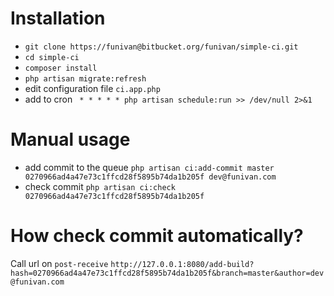 # Installation
- `git clone https://funivan@bitbucket.org/funivan/simple-ci.git`
- `cd simple-ci`
- `composer install`
- `php artisan migrate:refresh`
- edit configuration file `ci.app.php`
- add to cron ` * * * * * php artisan schedule:run >> /dev/null 2>&1`

# Manual usage
- add commit to the queue `php artisan ci:add-commit master 0270966ad4a47e73c1ffcd28f5895b74da1b205f dev@funivan.com`
- check commit `php artisan ci:check 0270966ad4a47e73c1ffcd28f5895b74da1b205f`

# How check commit automatically?
 Call url on `post-receive` `http://127.0.0.1:8080/add-build?hash=0270966ad4a47e73c1ffcd28f5895b74da1b205f&branch=master&author=dev@funivan.com`
